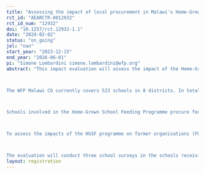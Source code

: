 ```yaml
---
title: "Assessing the impact of local procurement in Malawi's Home-Grown School Feeding Programme – An experimental impact evaluation on farmers and farmer organizations’ production practices and income."
rct_id: "AEARCTR-0012932"
rct_id_num: "12932"
doi: "10.1257/rct.12932-1.1"
date: "2024-02-02"
status: "on_going"
jel: "nan"
start_year: "2023-12-15"
end_year: "2026-06-01"
pi: "Simone Lombardini simone.lombardini@wfp.org"
abstract: "This impact evaluation will assess the impact of the Home-Grown School Feeding (HGSF) Programme on the local economy (i.e. farmers and farmer organisations) in Kasungu district in Malawi. The programme is funded by the Norwegian Agency for Development Cooperation (Norad) and implemented by the Government of Malawi in partnership with the World Food Programme. 

The WFP Malawi CO currently covers 523 schools in 8 districts. In total 676,000 children in 523 schools have received school feeding in 2023. In Kasungu district, 132 schools are receiving school meals in 2023, for a total of 94,490 children. 

Schools involved in the Home-Grown School Feeding Programme procure food from local smallholder farmers’ associations and cooperatives within a radius of 20 km from the school. The procurement process is conducted every three months at the school level. Farmer Organisations (FOs), including farmer associations and cooperatives, are invited to participate in the tender process, and the FO with the best bidding offer is awarded a contract to supply to the school for the next three months. 

To assess the impacts of the HGSF programme on farmer organisations (FOs) and their members, the evaluation will rely on a randomised encouragement design intended to increase the likelihood for farmer organisations to access the market opportunities created by the HGSF programme. Eligible FOs have been identified to take part in the school tendering process in the Kasungu district. The evaluation will randomly encourage half of them to participate in the school tendering process by providing a set of additional activities expected to increase the likelihood for the FO to succeed in the bid. The remaining FOs will still be eligible to submit bids to schools. The experimental variation in the additional activities will be used to assess the impact on cooperatives and farmers.

The evaluation will conduct three school surveys in the schools receiving the HGSF programme, three farmer organisation (FO) surveys among all the eligible cooperatives involved in the encouragement design component, and two farmer surveys with farmers from eligible FOs. "
layout: registration
---
```



